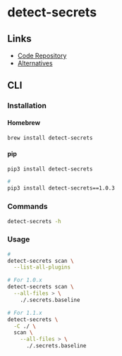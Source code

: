 # detect-secrets

<!--
https://github.com/auth0/repo-supervisor
-->

## Links

- [Code Repository](https://github.com/Yelp/detect-secrets)
- [Alternatives](/alternatives.md#code-secrets)

## CLI

### Installation

#### Homebrew

```sh
brew install detect-secrets
```

#### pip

```sh
pip3 install detect-secrets

#
pip3 install detect-secrets==1.0.3
```

### Commands

```sh
detect-secrets -h
```

### Usage

```sh
#
detect-secrets scan \
  --list-all-plugins

# For 1.0.x
detect-secrets scan \
  --all-files > \
    ./.secrets.baseline

# For 1.1.x
detect-secrets \
  -C ./ \
  scan \
    --all-files > \
      ./.secrets.baseline
```
